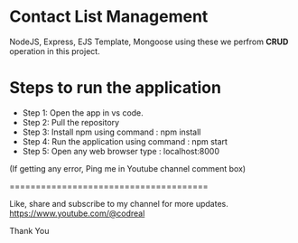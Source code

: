 # Contact List Management

NodeJS, Express, EJS Template, Mongoose using these we perfrom **CRUD** operation in this project.

# Steps to run the application

- Step 1: Open the app in vs code. 
- Step 2: Pull the repository
- Step 3: Install npm using command : npm install
- Step 4: Run the application using command : npm start 
- Step 5: Open any web browser type : localhost:8000

(If getting any error, Ping me in Youtube channel comment box)

======================================

Like, share and subscribe to my channel for more updates.
https://www.youtube.com/@codreal

Thank You

